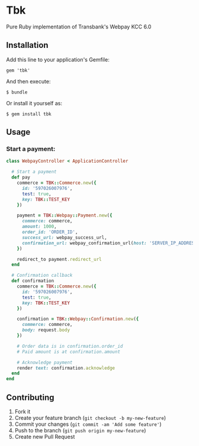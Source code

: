 # Tbk

Pure Ruby implementation of Transbank's Webpay KCC 6.0

## Installation

Add this line to your application's Gemfile:

    gem 'tbk'

And then execute:

    $ bundle

Or install it yourself as:

    $ gem install tbk

## Usage

### Start a payment:
```ruby
class WebpayController < ApplicationController

  # Start a payment
  def pay
    commerce = TBK::Commerce.new({
      id: '597026007976',
      test: true,
      key: TBK::TEST_KEY
    })

    payment = TBK::Webpay::Payment.new({
      commerce: commerce,
      amount: 1000,
      order_id: 'ORDER_ID',
      success_url: webpay_success_url,
      confirmation_url: webpay_confirmation_url(host: 'SERVER_IP_ADDRESS')
    })

    redirect_to payment.redirect_url
  end

  # Confirmation callback
  def confirmation
    commerce = TBK::Commerce.new({
      id: '597026007976',
      test: true,
      key: TBK::TEST_KEY
    })

    confirmation = TBK::Webpay::Confirmation.new({
      commerce: commerce,
      body: request.body
    })

    # Order data is in confirmation.order_id
    # Paid amount is at confirmation.amount

    # Acknowledge payment
    render text: confirmation.acknowledge
  end
end
```

## Contributing

1. Fork it
2. Create your feature branch (`git checkout -b my-new-feature`)
3. Commit your changes (`git commit -am 'Add some feature'`)
4. Push to the branch (`git push origin my-new-feature`)
5. Create new Pull Request
